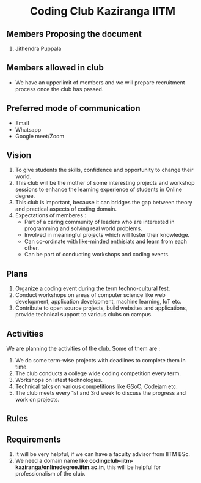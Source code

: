 <h1 align="center">Coding Club Kaziranga IITM</h1>

## Members Proposing the document
1. Jithendra Puppala

## Members allowed in club
- We have an upperlimit of members and we will prepare recruitment process once the club has passed.

## Preferred mode of communication
- Email
- Whatsapp
- Google meet/Zoom

## Vision
1. To give students the skills, confidence and opportunity to change their world.
2. This club will be the mother of some interesting projects and workshop sessions to enhance the learning experience of students in Online degree.
3. This club is important, because it can bridges the gap between theory and practical aspects of coding domain.
4. Expectations of memberes :
    * Part of a caring community of leaders who are interested in programming and solving real world problems.
    * Involved in meaningful projects which will foster their knowledge.
    * Can co-ordinate with like-minded enthisiats and learn from each other.
    * Can be part of conducting workshops and coding events.

## Plans
1. Organize a coding event during the term techno-cultural fest.
2. Conduct workshops on areas of computer science like web development, application development, machine learning, IoT etc.
3. Contribute to open source projects, build websites and applications, provide technical support to various clubs on campus.

## Activities
We are planning the activities of the club. Some of them are :
1. We do some term-wise projects with deadlines to complete them in time.
2. The club conducts a college wide coding competition every term.
3. Workshops on latest technologies.
4. Technical talks on various competitions like GSoC, Codejam etc.
5. The club meets every 1st and 3rd week to discuss the progress and work on projects.

## Rules


## Requirements
1. It will be very helpful, if we can have a faculty advisor from IITM BSc.
2. We need a domain name like **codingclub-iitm-kaziranga/onlinedegree.iitm.ac.in**, this will be helpful for professionalism of the club.
